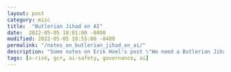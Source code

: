 ```yaml
---
layout: post
category: misc
title:  "Butlerian Jihad on AI"
date:  2022-05-05 18:01:00 -0400
modified: 2022-05-05 18:55:00 -0400
permalink: "/notes_on_butlerian_jihad_on_ai/"
description: "Some notes on Erik Hoel's post \"We need a Butlerian Jihad against AI\""
tags: [x-risk, gcr, ai-safety, governance, ai]
---
```

